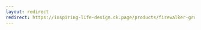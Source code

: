 ```yaml
---
layout: redirect
redirect: https://inspiring-life-design.ck.page/products/firewalker-group-mastermind
---
```

